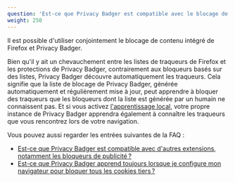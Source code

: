 ```yaml
---
question: 'Est-ce que Privacy Badger est compatible avec le blocage de contenu intégré de Firefox ?'
weight: 250
---
```


Il est possible d'utiliser conjointement le blocage de contenu intégré de Firefox et Privacy Badger.

Bien qu'il y ait un chevauchement entre les listes de traqueurs de Firefox et les protections de Privacy Badger, contrairement aux bloqueurs basés sur des listes, Privacy Badger découvre automatiquement les traqueurs. Cela signifie que la liste de blocage de Privacy Badger, générée automatiquement et régulièrement mise à jour, peut apprendre à bloquer des traqueurs que les bloqueurs dont la liste est générée par un humain ne connaissent pas. Et si vous activez [l'apprentissage local](#How-does-Privacy-Badger-work), votre propre instance de Privacy Badger apprendra également à connaître les traqueurs que vous rencontrez lors de votre navigation.

Vous pouvez aussi regarder les entrées suivantes de la FAQ :

* [Est-ce que Privacy Badger est compatible avec d'autres extensions, notamment les bloqueurs de publicité ?](#Is-Privacy-Badger-compatible-with-other-extensions%2c-including-other-adblockers)
* [Est-ce que Privacy Badger apprend toujours lorsque je configure mon navigateur pour bloquer tous les cookies tiers ?](#Does-Privacy-Badger-still-work-when-blocking-third-party-cookies-in-the-browser)
